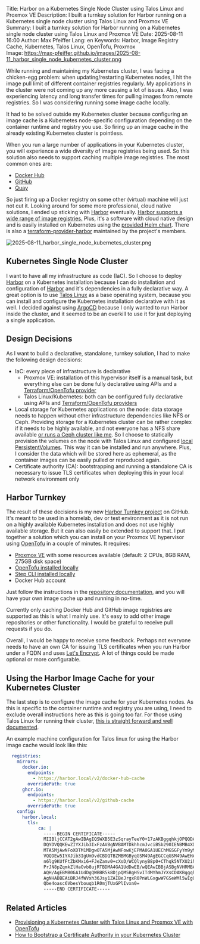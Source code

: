 Title: Harbor on a Kubernetes Single Node Cluster using Talos Linux and Proxmox VE
Description: I built a turnkey solution for Harbor running on a Kubernetes single node cluster using Talos Linux and Proxmox VE
Summary: I built a turnkey solution for Harbor running on a Kubernetes single node cluster using Talos Linux and Proxmox VE
Date: 2025-08-11 16:00
Author: Max Pfeiffer
Lang: en
Keywords: Harbor, Image Registry Cache, Kubernetes, Talos Linux, OpenTofu, Proxmox  
Image: https://max-pfeiffer.github.io/images/2025-08-11_harbor_single_node_kubernetes_cluster.png

While running and maintaining my Kubernetes cluster, I was facing a chicken-egg problem:
when updating/restarting Kubernetes nodes, I hit the image pull limit of different container registries regularly.
My applications in the cluster were not coming up any more causing a lot of issues. Also, I was experiencing latency
and long transfer times for pulling images from remote registries. So I was considering running some image
cache locally.

It had to be solved outside my Kubernetes cluster because configuring an image cache is a Kubernetes node-specific
configuration depending on the container runtime and registry you use. So firing up an image cache in the already
existing Kubernetes cluster is pointless. 

When you run a large number of applications in your Kubernetes cluster, you will experience a wide diversity of image
registries being used. So this solution also needs to support caching multiple image registries.
The most common ones are:

* [Docker Hub](https://hub.docker.com/)
* [GitHub](https://docs.github.com/en/packages/working-with-a-github-packages-registry/working-with-the-container-registry)
* [Quay](https://quay.io/)

So just firing up a Docker registry on some other (virtual) machine will just not cut it. Looking around for some
more professional, cloud native solutions, I ended up sticking with [Harbor](https://goharbor.io/) eventually.
[Harbor supports a wide range of image registries.](https://goharbor.io/docs/2.4.0/install-config/harbor-compatibility-list/)
Plus, it's a software with cloud native design and is easily installed on Kubernetes using the
[provided Helm chart](https://github.com/goharbor/harbor-helm). There is also a
[terraform-provider-harbor](https://github.com/goharbor/terraform-provider-harbor) maintained by the project's members.

![2025-08-11_harbor_single_node_kubernetes_cluster.png]({static}/images/2025-08-11_harbor_single_node_kubernetes_cluster.png)

## Kubernetes Single Node Cluster
I want to have all my infrastructure as code (IaC). So I choose to deploy [Harbor](https://goharbor.io/) on a
Kubernetes installation because I can do installation and configuration of [Harbor](https://goharbor.io/) and it's
dependencies in a fully declarative way.
A great option is to use [Talos Linux](https://www.talos.dev/) as a base operating system, because you can install
and configure the Kubernetes installation declarative with it as well.
I decided against using [ArgoCD](https://argoproj.github.io/cd/) because I only wanted to run Harbor inside the cluster,
and it seemed to be an overkill to use it for just deploying a single application.  

## Design Decisions
As I want to build a declarative, standalone, turnkey solution, I had to make the following design decisions:

* IaC: every piece of infrastructure is declarative
  * Proxmox VE: installation of this hypervisor itself is a manual task, but everything else can be done fully
    declarative using APIs and a [Terraform/OpenTofu provider](https://github.com/Telmate/terraform-provider-proxmox) 
  * Talos Linux/Kubernetes: both can be configured fully declarative using APIs and
    [Terraform/OpenTofu providers](https://github.com/siderolabs/terraform-provider-talos)
* Local storage for Kubernetes applications on the node: data storage needs to happen without other infrastructure
  dependencies like NFS or Ceph. Providing storage for a Kubernetes cluster can be rather complex if it needs to be
  highly available, and not everyone has a NFS share available [or runs a Ceph cluster like me]({filename}/2024-12-26_ceph_cluster_with_raspberry_pi_5.md).
  So I choose to statically provision the volumes on the node with Talos Linux and configured
  [local PersistentVolumes](https://kubernetes.io/docs/concepts/storage/volumes/#local).
  This way it can be installed and run anywhere. Plus, I consider the data which will be stored here as
  ephemeral, as the container images can be easily pulled or reproduced again.
* Certificate authority (CA): bootstrapping and running a standalone CA is necessary to issue TLS certificates when
  deploying this in your local network environment only

## Harbor Turnkey
The result of these decisions is my new [Harbor Turnkey project](https://github.com/max-pfeiffer/harbor-turnkey) on
GitHub. It's meant to be used in a homelab, dev or test environment as it is not run on a highly available Kubernetes
installation and does not use highly available storage. But it can also easily be extended to support that.
I put together a solution which you can install on your Proxmox VE hypervisor using [OpenTofu](https://opentofu.org/)
in a couple of minutes. It requires:

* [Proxmox VE](https://www.proxmox.com/en/products/proxmox-virtual-environment/overview) with some resources available
  (default: 2 CPUs, 8GB RAM, 275GB disk space)
* [OpenTofu installed locally](https://opentofu.org/docs/intro/install/)
* [Step CLI installed locally](https://smallstep.com/docs/step-cli/installation/)
* Docker Hub account

Just follow the instructions in the [repository documentation](https://github.com/max-pfeiffer/harbor-turnkey),
and you will have your own image cache up and running in no-time.

Currently only caching Docker Hub and GitHub image registries are supported as this is what I mainly use. It's easy to
add other image repositories or other functionality. I would be grateful to receive pull requests if you do.

Overall, I would be happy to receive some feedback. Perhaps not everyone needs to have an own CA for issuing TLS
certificates when you run Harbor under a FQDN and uses [Let's Encrypt](https://letsencrypt.org/). A lot of things
could be made optional or more configurable.

## Using the Harbor Image Cache for your Kubernetes Cluster 
The last step is to configure the image cache for your Kubernetes nodes. As this is specific to the container runtime
and registry you are using, I need to exclude overall instructions here as this is going too far. For those using Talos
Linux for running their cluster, [this is straight forward and well documented](https://www.talos.dev/v1.10/talos-guides/configuration/pull-through-cache/#using-harbor-as-a-caching-registry).

An example machine configuration for Talos linux for using the Harbor image cache would look like this:
```yaml
  registries:
    mirrors:
      docker.io:
        endpoints:
          - https://harbor.local/v2/docker-hub-cache
        overridePath: true
      ghcr.io:
        endpoints:
          - https://harbor.local/v2/github-cache
        overridePath: true
    config:
      harbor.local:
        tls:
            ca: |
              -----BEGIN CERTIFICATE-----
              MIIBljCCAT2gAwIBAgIQSWXB5E3zSqrayTeeY0+17zAKBggqhkjOPQQDAjAqMQ8w
              DQYDVQQKEwZIYXJib3IxFzAVBgNVBAMTDkhhcmJvciBSb290IENBMB4XDTI1MDgx
              MTA5MjAwNFoXDTM1MDgwOTA5MjAwNFowKjEPMA0GA1UEChMGSGFyYm9yMRcwFQYD
              VQQDEw5IYXJib3IgUm9vdCBDQTBZMBMGByqGSM49AgEGCCqGSM49AwEHA0IABNZ0
              n6lg9KUfFtZbKMxi6+FJeZamv0+cXsD/WCQlynyB8p0+CThqk5NTXU2ih90ifWTn
              PrJN8pZqmkZlHaOvb8ujRTBDMA4GA1UdDwEB/wQEAwIBBjASBgNVHRMBAf8ECDAG
              AQH/AgEBMB0GA1UdDgQWBBR5k8DjpQM5BgHSvITdMYhmJYXsCDAKBggqhkjOPQQD
              AgNHADBEAiBRJ4fWVxh36Jsy1ZAIBeJrgxR0PnWLGxgwW7GSeWMl5wIgQMhU7+03
              Qbe4oasc6VbesYbouqb1R0mjTUxGPlIvxn0=
              -----END CERTIFICATE-----
```

## Related Articles

* [Provisioning a Kubernetes Cluster with Talos Linux and Proxmox VE with OpenTofu]({filename}/2024-12-25_kubernetes_cluster_with_talos_proxmox.md) 
* [How to Bootstrap a Certificate Authority in your Kubernetes Cluster]({filename}/2025-01-20_bootstrap_certificate_authority_for_kubernetes.md)
